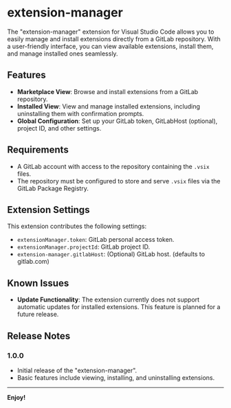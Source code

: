 # extension-manager

The "extension-manager" extension for Visual Studio Code allows you to easily manage and install extensions directly from a GitLab repository. With a user-friendly interface, you can view available extensions, install them, and manage installed ones seamlessly.

## Features

- **Marketplace View**: Browse and install extensions from a GitLab repository.
- **Installed View**: View and manage installed extensions, including uninstalling them with confirmation prompts.
- **Global Configuration**: Set up your GitLab token, GitLabHost (optional), project ID, and other settings.

## Requirements

- A GitLab account with access to the repository containing the `.vsix` files.
- The repository must be configured to store and serve `.vsix` files via the GitLab Package Registry.

## Extension Settings

This extension contributes the following settings:

- `extensionManager.token`: GitLab personal access token.
- `extensionManager.projectId`: GitLab project ID.
- `extension-manager.gitlabHost`: (Optional) GitLab host. (defaults to gitlab.com)

## Known Issues

- **Update Functionality**: The extension currently does not support automatic updates for installed extensions. This feature is planned for a future release.

## Release Notes

### 1.0.0

- Initial release of the "extension-manager".
- Basic features include viewing, installing, and uninstalling extensions.

---

**Enjoy!**
